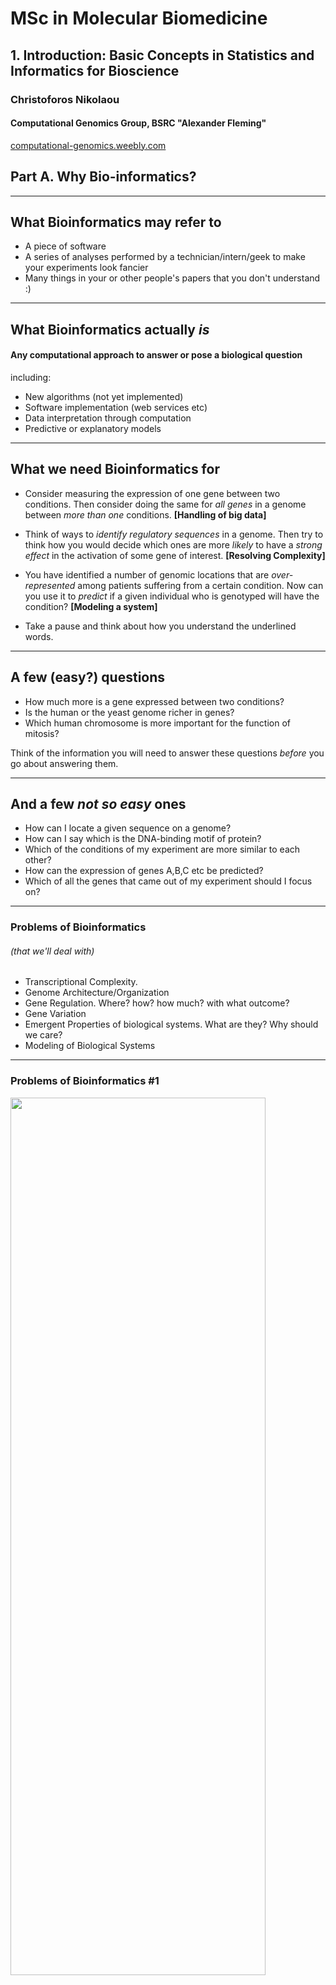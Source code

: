 # MSc in Molecular Biomedicine

## 1. Introduction: Basic Concepts in Statistics and Informatics for Bioscience
### Christoforos Nikolaou  
#### Computational Genomics Group, BSRC "Alexander Fleming" 
[computational-genomics.weebly.com](http://computational-genomics.weebly.com)  

## Part A. Why Bio-informatics?

---

## What Bioinformatics may refer to
* A piece of software
* A series of analyses performed by a technician/intern/geek to make your experiments look fancier
* Many things in your or other people's papers that you don't understand :)

---
## What Bioinformatics actually *is*
#### Any computational approach to answer **or pose** a biological question

including:
* New algorithms (not yet implemented)
* Software implementation (web services etc)
* Data interpretation through computation
* Predictive or explanatory models

---
## What we need Bioinformatics for
* Consider measuring the expression of one gene between two conditions. Then consider doing the same for _all genes_ in a genome between _more than one_ conditions. **[Handling of big data]**
* Think of ways to _identify regulatory sequences_ in a genome. Then try to think how you would decide which ones are more _likely_ to have a _strong effect_ in the activation of some gene of interest. **[Resolving Complexity]**
* You have identified a number of genomic locations that are _over-represented_ among patients suffering from a certain condition. Now can you use it to _predict_ if a given individual who is genotyped will have the condition? **[Modeling a system]**

* Take a pause and think about how you understand the underlined words.
---

## A few (easy?) questions
* How much more is a gene expressed between two conditions?
* Is the human or the yeast genome richer in genes?
* Which human chromosome is more important for the function of mitosis?


Think of the information you will need to answer these questions _before_ you go about answering them.

---
## And a few _not so easy_ ones
* How can I locate a given sequence on a genome?
* How can I say which is the DNA-binding motif of protein?
* Which of the conditions of my experiment are more similar to each other?
* How can the expression of genes A,B,C etc be predicted?
* Which of all the genes that came out of my experiment should I focus on?

---
### Problems of Bioinformatics 
###### (that we'll deal with)
* Transcriptional Complexity. 
* Genome Architecture/Organization
* Gene Regulation. Where? how? how much? with what outcome?
* Gene Variation
* Emergent Properties of biological systems. What are they? Why should we care?
* Modeling of Biological Systems

---
### Problems of Bioinformatics #1

<img src="https://github.com/christoforos-nikolaou/MolBioMedClass/blob/master/Figures/CompBio/Figure11_11.jpg" width="90%" height="60%" style="float: center"> 

* Transcriptional Complexity. How complex is a gene? 
* *the Question*: What can we know about the region in which the gene resides?

---
### Problems of Bioinformatics #2
<img src="https://github.com/christoforos-nikolaou/MolBioMedClass/blob/master/Figures/CompBio/Figure00_02.jpg" width="50%" height="50%" style="float: right"> 

* Genome Architecture. How are genes distributed in the genome?
* *the Question*: Which underlying features are correlated with their distribution?

---
### Problems of Bioinformatics #3
* Sequence similarity/homology 
* *the Question*: How can we locate a "string" of DNA in a genome? 

<img src="https://github.com/christoforos-nikolaou/MolBioMedClass/blob/master/Figures/CompBio/Figure00_03.jpg" width="100%" height="60%" style="float: right"> 

---
### Problems of Bioinformatics #4
* Analyzing Gene Regulation 
* *the Question*: Where does a transcription factor bind on the genome?  

<img src="https://github.com/christoforos-nikolaou/MolBioMedClass/tree/master/Figures/CompBio/Figure03_07.jpg" width="60%" height="60%" style="float: center"> 

---

### Problems of Bioinformatics #5
*  Gene Expression Analysis. How is gene regulation orchestrated in different conditions?
*  *the Question*: Which group of genes changes expression in time during a development?

<img src="https://github.com/christoforos-nikolaou/MolBioMedClass/tree/master/Figures/CompBio/Figure07_06.jpg" width="90%" height="45%" style="float: right"> 

---
### Problems of Bioinformatics #6
<img src="https://github.com/christoforos-nikolaou/MolBioMedClass/blob/master/Figures/CompBio/Figure08_01.jpg" width="50%" height="45%" style="float: center"> 

*  Functional Analysis of Gene Expression
*  *the Question*: Which biological functions/pathways are more important given a set of over/under-expressed genes?  

---
### Problems of Bioinformatics #7
<img src="https://github.com/christoforos-nikolaou/MolBioMedClass/blob/master/Figures/CompBio/Figure09_01.jpg" width="50%" height="45%" style="float: right"> 

*  Biological Networks 
*  What can we learn from the association of biological entities?
*  *the Question*: Which protein(s) are most important in a specific experimental context?

---

### Problems of Bioinformatics #8

<img src="https://github.com/christoforos-nikolaou/MolBioMedClass/blob/master/Figures/CompBio/Figure10_02.jpg" width="60%" height="45%" style="float: center"> 

*  Genomic Variation. How can we link genetic variability with the phenotype?
*  *the Question*: How can we locate gene polymorphisms that are predictors of disease susceptibility?
---

### Problems of Bioinformatics #9
<img src="https://github.com/christoforos-nikolaou/MolBioMedClass/blob/master/Figures/CompBio/Figure12_09.jpg" width="45%" height="45%" style="float: right"> 

*  Putting it all together. Model design 
*  *the Question*: Can we predict gene expression levels from other sources of data?  
---
## Part B. Remembering stuff
* Which tools do we need to perform bioinformatics analyses?
	* Quantitative thinking [OK]
	* Statistics [?]
	* Algorithm design [simpler than what you may think]
	* Computer skills [can be outsourced]
---
## Quantitative thinking and Statistics
* Quantitative thinking
	* Reasoning with numbers 
	* Considering background models
	* Plan quantitative controls
* Statistics
	* Provides tools for all of the above
---
## Problems with Statistics #1
1. We tend to see patterns where they don't exist. 
	* "Hot hands"
	 <img src="https://github.com/christoforos-nikolaou/MolBioMedClass/blob/master/Figures/Statistics/hothands.png" width="60%" height="60%" style="float: right"> 

Can you discover "runs" of Xs or -s in the above panel?

---
## Problems with Statistics #2
2. Give a *number range* that **will include the correct answer with 90%** probability.
```
1 The year of birth of Mozart
2 Number of inhabited Greek islands
3 Nikos Galis career average points per game
4 The length of the Danube River (in km)
5 Gestation period of a lion (in days)
6 Number of films directed by Stanley Kubrick
7 Number of years between the first and the last Beatles recording 
8 Age of Pope Francis
9 Number of women who have won a Literature Nobel Prize 
10 Wingspan of an Airbus A320 (in m)
```
---
[comment]: <> (Solutions: 1 Mozart year of birth: 1756 Wikipedia, 2 Number of Greek Inhabited Islands: 227 HTO 3 Galis PPG: 32.8 FIBA Europe 4 Length of the Danube: 2860km Wikipedia 5 Lion Gestation period: 110 days factophile 6 Kubrick films: 16 imdb 7 Beatles active for 7 years. No1 hits: 17 Rolling Stone Magazine 8 Pope Francis is 83 google 9 Female Literature Nobel Laurates: 14 nobelprize.org 10 A320 wingspan: 35.8m Airbus.com)

## How many did you get within your range?

---

## Problems with Statistics #2
Conclusion: We tend to be over-confident

---

## Problems with Statistics #3
3. We are fooled by regression to the mean. The case of the Sacked football managers

	 <img src="https://github.com/christoforos-nikolaou/MolBioMedClass/blob/master/Figures/Statistics/SackedManagers2.png" width="60%" height="60%" style="float: center"> 
---
## Problems with Statistics #4
4. We don't understand multiple comparisons
	* I give a coin to **one** of you and ask you to flip it ten times. If you bring 9 heads how would you describe the coin?
	* I give the same coin to **each one** and ask you to flip it ten times. If one of you gets 9 heads what he/she should tell me about the coin?
---

## How to plan your analysis 
### Five easy questions:
1. What is the type of your outcome? Are you reporting a binomial (YES/NO) effect or is your outcome continuous values of a physical property?
2. Which are your explanatory variables? Are they categorical (e.g. "wild-type vs. treated") or continuous (e.g. dosage of a drug)? 
3. How many conditions are you analyzing? Is it one, two or more?

---
### Five easy questions:
4. If you are comparing more than one conditions are your data matched? Do they come in pairs or not?
5. If your outcome is continuous is it normally distributed? Do you even know what "normally distributed" is?
---
### Types of outcome
* binomial (yes/no, dead/alive, improved/not)
* continuous (temperature, fluoresence, weight etc)
* parametrical ("blue","green","red")

How can you describe the above in numbers?
When will you use values, frequencies, ratios?

---
### Explanatory variables
* Can the objects you measure be categorized? 
* If yes, in how many groups?
* If not, what is the variable that could be used to define them (age, treatment, genetic background)

Describe experiments for each type

---
### Number of conditions
* One condition: You can only ask if two or more outcomes are associated
* Two conditions: You can compare the same outcome between the two conditions
* More than two conditions: You can compare between two or more conditions but you are doing *multiple comparisons*

---
### Matched or unmatched samples
* Samples are unmatched. You can compare their means but you cannot ask for correlations or "congenital" differences
* Samples are matched. You can also track paired differences
---
### Is it Normal or is it not?
* What can we do when our data are normally distributed?
	* A number of tests apply, such as Student's t-test to compare means, ANOVA to analyze variance etc
* More importantly. What can we do when they aren't?
	* try to transform the data
	* apply non-parametric tests
	* KEY solution: apply computational tests
---
# Practical Question #1
* We are administering a treatment to a set of patients in the form of a substance and we want to see if the efficiency of the treament is dependent on the genetic background. 
	* How should we plan our experiment?
	* What should we measure?
	* What should we be careful of?
---
# Practical Question #2
* We want to test the effect of a drug between two sets of patients. One set is taking the drug, the other is taking a placebo. We measure the weight gain of the patients before and after administration. 
	* What is the type of the outcome?
	* Which is the explanatory variable?
	* What is the question we should ask?
	* What test should we use?
	* What should we be careful of?
---
# Practical Question #3
* We are feeding a set of mice with an assumed "superfood" at different doses. We want to see if this has any effect on their susceptibility to cancer. We expose the mice to X-ray radiation and measure tumour occurrence.  
	* How can we tell if the superfood is effective?
	* Can we measure how effective it is?
	* How will we control our experiment?
---
### The median is the message (by S.J. Gould)
* Did you read it? Discuss.
---

# Test Slide
#### A table
|Theme name|Value|Directive|
|:-:|:-:|:-|
One value|Second Value| third value
 
